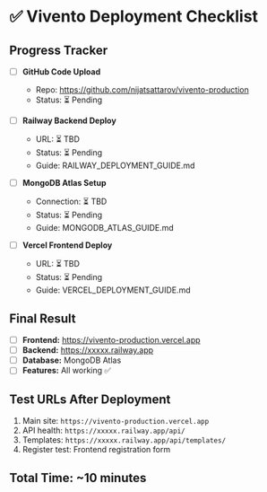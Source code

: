 # ✅ Vivento Deployment Checklist

## Progress Tracker
- [ ] **GitHub Code Upload** 
  - Repo: https://github.com/nijatsattarov/vivento-production
  - Status: ⏳ Pending

- [ ] **Railway Backend Deploy**
  - URL: ⏳ TBD
  - Status: ⏳ Pending  
  - Guide: RAILWAY_DEPLOYMENT_GUIDE.md

- [ ] **MongoDB Atlas Setup**
  - Connection: ⏳ TBD
  - Status: ⏳ Pending
  - Guide: MONGODB_ATLAS_GUIDE.md

- [ ] **Vercel Frontend Deploy**  
  - URL: ⏳ TBD
  - Status: ⏳ Pending
  - Guide: VERCEL_DEPLOYMENT_GUIDE.md

## Final Result
- [ ] **Frontend:** https://vivento-production.vercel.app
- [ ] **Backend:** https://xxxxx.railway.app  
- [ ] **Database:** MongoDB Atlas
- [ ] **Features:** All working ✅

## Test URLs After Deployment
1. Main site: `https://vivento-production.vercel.app`
2. API health: `https://xxxxx.railway.app/api/`
3. Templates: `https://xxxxx.railway.app/api/templates/`
4. Register test: Frontend registration form

## Total Time: ~10 minutes